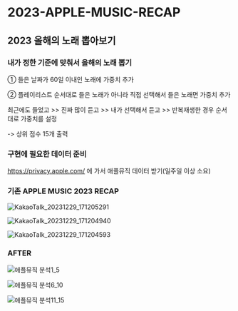 # 2023-APPLE-MUSIC-RECAP


## 2023 올해의 노래 뽑아보기
### 내가 정한 기준에 맞춰서 올해의 노래 뽑기


① 들은 날짜가 60일 이내인 노래에 가중치 추가


② 플레이리스트 순서대로 들은 노래가 아니라 직접 선택해서 들은 노래면 가중치 추가


최근에도 들었고 >> 진짜 많이 듣고 >>  내가 선택해서 듣고 >> 반복재생한 경우 순서대로 가중치를 설정

-> 상위 점수 15개 출력



### 구현에 필요한 데이터 준비
https://privacy.apple.com/ 에 가서 애플뮤직 데이터 받기(일주일 이상 소요)


### 기존 APPLE MUSIC 2023 RECAP

![KakaoTalk_20231229_171205291](https://github.com/gajaeup/2023-APPLE-MUSIC-RECAP/assets/105265427/aeac55e3-bdda-451f-a5a6-85f73b52132a)

![KakaoTalk_20231229_171204940](https://github.com/gajaeup/2023-APPLE-MUSIC-RECAP/assets/105265427/bdcc984a-8cec-488e-82e0-b035dbcdf658)

![KakaoTalk_20231229_171204593](https://github.com/gajaeup/2023-APPLE-MUSIC-RECAP/assets/105265427/cc31505d-cb9c-4e3e-a002-9fb7dea5417b)


### AFTER

![애플뮤직 분석1_5](https://github.com/gajaeup/2023-APPLE-MUSIC-RECAP/assets/105265427/64241283-cd71-4281-b3a1-c8b0e4d96a7d)


![애플뮤직 분석6_10](https://github.com/gajaeup/2023-APPLE-MUSIC-RECAP/assets/105265427/d6af05c3-7ca5-4ded-a9a7-20f1ee53fbbe)

![애플뮤직 분석11_15](https://github.com/gajaeup/2023-APPLE-MUSIC-RECAP/assets/105265427/26e6acfe-6e72-47cf-83da-349bc926e97c)
